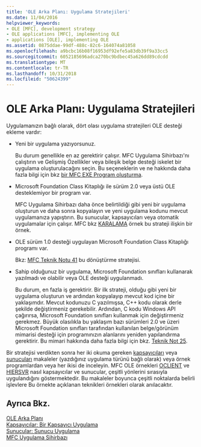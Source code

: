 ```yaml
---
title: 'OLE Arka Planı: Uygulama Stratejileri'
ms.date: 11/04/2016
helpviewer_keywords:
- OLE [MFC], development strategy
- OLE applications [MFC], implementing OLE
- applications [OLE], implementing OLE
ms.assetid: 0875ddae-99df-488c-82c6-164074a81058
ms.openlocfilehash: a9bcbc16b08f16953df92efe5a83db39f9a33cc5
ms.sourcegitcommit: 6052185696adca270bc9bdbec45a626dd89cdcdd
ms.translationtype: MT
ms.contentlocale: tr-TR
ms.lasthandoff: 10/31/2018
ms.locfileid: "50624399"
---
```

# <a name="ole-background-implementation-strategies"></a>OLE Arka Planı: Uygulama Stratejileri

Uygulamanızın bağlı olarak, dört olası uygulama stratejileri OLE desteği ekleme vardır:

- Yeni bir uygulama yazıyorsunuz.

   Bu durum genellikle en az gerektirir çalışır. MFC Uygulama Sihirbazı'nı çalıştırın ve Gelişmiş Özellikler veya bileşik belge desteği iskelet bir uygulama oluşturulacağını seçin. Bu seçeneklerin ve ne hakkında daha fazla bilgi için bkz [bir MFC EXE Program oluşturma](../mfc/reference/mfc-application-wizard.md).

- Microsoft Foundation Class Kitaplığı ile sürüm 2.0 veya üstü OLE desteklemiyor bir program var.

   MFC Uygulama Sihirbazı daha önce belirtildiği gibi yeni bir uygulama oluşturun ve daha sonra kopyalayın ve yeni uygulama kodunu mevcut uygulamanıza yapıştırın. Bu sunucular, kapsayıcıları veya otomatik uygulamalar için çalışır. MFC bkz [KARALAMA](../visual-cpp-samples.md) örnek bu strateji ilişkin bir örnek.

- OLE sürüm 1.0 desteği uygulayan Microsoft Foundation Class Kitaplığı programı var.

   Bkz: [MFC Teknik Notu 41](../mfc/tn041-mfc-ole1-migration-to-mfc-ole-2.md) bu dönüştürme stratejisi.

- Sahip olduğunuz bir uygulama, Microsoft Foundation sınıfları kullanarak yazılmadı ve olabilir veya OLE desteği uygulanmadı.

   Bu durum, en fazla iş gerektirir. Bir ilk strateji, olduğu gibi yeni bir uygulama oluşturun ve ardından kopyalayıp mevcut kod içine bir yaklaşımdır. Mevcut kodunuzu C yazılmışsa, C++ kodu olarak derle şekilde değiştirmeniz gerekebilir. Ardından, C kodu Windows API çağırırsa, Microsoft Foundation sınıfları kullanmak için değiştirmeniz gerekmez. Büyük olasılıkla bu yaklaşım bazı sürümleri 2.0 ve üzeri Microsoft Foundation sınıfları tarafından kullanılan belge/görünüm mimarisi desteği için programınızın alanlarını yeniden yapılandırma gerektirir. Bu mimari hakkında daha fazla bilgi için bkz. [Teknik Not 25](../mfc/tn025-document-view-and-frame-creation.md).

Bir stratejisi verdikten sonra her iki okuma gereken [kapsayıcıları](../mfc/containers.md) veya [sunucuları](../mfc/servers.md) makaleler (yazdığınız uygulama türünü bağlı olarak) veya örnek programlardan veya her ikisi de inceleyin. MFC OLE örnekleri [OCLIENT](../visual-cpp-samples.md) ve [HIERSVR](../visual-cpp-samples.md) nasıl kapsayıcılar ve sunucular, çeşitli yönlerini sırasıyla uygulandığını göstermektedir. Bu makaleler boyunca çeşitli noktalarda belirli işlevlere Bu örnekte açıklanan teknikleri örnekleri olarak anılacaktır.

## <a name="see-also"></a>Ayrıca Bkz.

[OLE Arka Planı](../mfc/ole-background.md)<br/>
[Kapsayıcılar: Bir Kapsayıcı Uygulama](../mfc/containers-implementing-a-container.md)<br/>
[Sunucular: Sunucu Uygulama](../mfc/servers-implementing-a-server.md)<br/>
[MFC Uygulama Sihirbazı](../mfc/reference/mfc-application-wizard.md)

